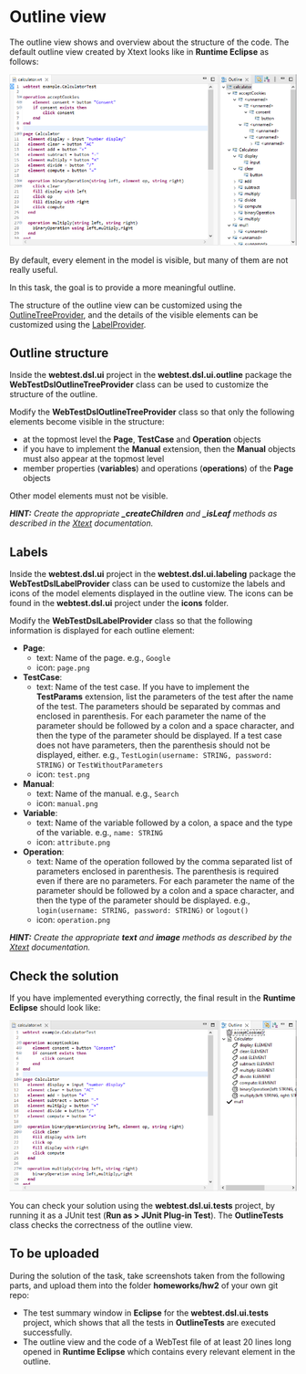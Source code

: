 # Outline view

The outline view shows and overview about the structure of the code. The default outline view created by Xtext looks like in **Runtime Eclipse** as follows:

![Outline-Initial](../lab2-xtend/images/Outline-Initial.png)

By default, every element in the model is visible, but many of them are not really useful.

In this task, the goal is to provide a more meaningful outline.

The structure of the outline view can be customized using the [OutlineTreeProvider](https://eclipse.dev/Xtext/documentation/310_eclipse_support.html#outline), and the details of the visible elements can be customized using the [LabelProvider](https://eclipse.dev/Xtext/documentation/310_eclipse_support.html#label-provider).

## Outline structure

Inside the **webtest.dsl.ui** project in the **webtest.dsl.ui.outline** package the **WebTestDslOutlineTreeProvider** class can be used to customize the structure of the outline.

Modify the **WebTestDslOutlineTreeProvider** class so that only the following elements become visible in the structure:

* at the topmost level the **Page**, **TestCase** and **Operation** objects
* if you have to implement the **Manual** extension, then the **Manual** objects must also appear at the topmost level
* member properties (**variables**) and operations (**operations**) of the **Page** objects

Other model elements must not be visible.

***HINT:** Create the appropriate **_createChildren** and **_isLeaf** methods as described in the [Xtext](https://eclipse.dev/Xtext/documentation/310_eclipse_support.html#outline) documentation.*

## Labels

Inside the **webtest.dsl.ui** project in the **webtest.dsl.ui.labeling** package the **WebTestDslLabelProvider** class can be used to customize the labels and icons of the model elements displayed in the outline view. The icons can be found in the **webtest.dsl.ui** project under the **icons** folder.

Modify the **WebTestDslLabelProvider** class so that the following information is displayed for each outline element:

* **Page**:
  * text: Name of the page. e.g., `Google`
  * icon: `page.png`
* **TestCase**:
  * text: Name of the test case. If you have to implement the **TestParams** extension, list the parameters of the test after the name of the test. The parameters should be separated by commas and enclosed in parenthesis. For each parameter the name of the parameter should be followed by a colon and a space character, and then the type of the parameter should be displayed. If a test case does not have parameters, then the parenthesis should not be displayed, either. e.g., `TestLogin(username: STRING, password: STRING)` or `TestWithoutParameters`
  * icon: `test.png`
* **Manual**:
  * text: Name of the manual. e.g., `Search`
  * icon: `manual.png`
* **Variable**:
  * text: Name of the variable followed by a colon, a space and the type of the variable. e.g., `name: STRING`
  * icon: `attribute.png`
* **Operation**:
  * text: Name of the operation followed by the comma separated list of parameters enclosed in parenthesis. The parenthesis is required even if there are no parameters. For each parameter the name of the parameter should be followed by a colon and a space character, and then the type of the parameter should be displayed. e.g., `login(username: STRING, password: STRING)` or `logout()`
  * icon: `operation.png`

***HINT:** Create the appropriate **text** and **image** methods as described by the [Xtext](https://eclipse.dev/Xtext/documentation/310_eclipse_support.html#label-provider) documentation.*

## Check the solution

If you have implemented everything correctly, the final result in the **Runtime Eclipse** should look like:

![Outline-Final](../lab2-xtend/images/Outline-Final.png)

You can check your solution using the **webtest.dsl.ui.tests** project, by running it as a JUnit test (**Run as > JUnit Plug-in Test**). The **OutlineTests** class checks the correctness of the outline view.

## To be uploaded

During the solution of the task, take screenshots taken from the following parts, and upload them into the folder **homeworks/hw2** of your own git repo:

* The test summary window in **Eclipse** for the **webtest.dsl.ui.tests** project, which shows that all the tests in **OutlineTests** are executed successfully.
* The outline view and the code of a WebTest file of at least 20 lines long opened in **Runtime Eclipse** which contains every relevant element in the outline.
